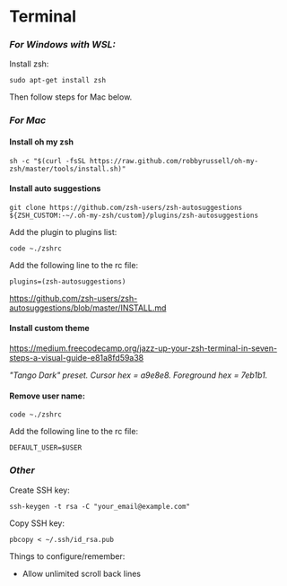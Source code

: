 Terminal
========

### _For Windows with WSL:_

Install zsh:

    sudo apt-get install zsh

Then follow steps for Mac below.

### _For Mac_

#### Install oh my zsh

    sh -c "$(curl -fsSL https://raw.github.com/robbyrussell/oh-my-zsh/master/tools/install.sh)"

#### Install auto suggestions

    git clone https://github.com/zsh-users/zsh-autosuggestions ${ZSH_CUSTOM:-~/.oh-my-zsh/custom}/plugins/zsh-autosuggestions

Add the plugin to plugins list:

    code ~./zshrc
    
Add the following line to the rc file:

    plugins=(zsh-autosuggestions)

https://github.com/zsh-users/zsh-autosuggestions/blob/master/INSTALL.md

#### Install custom theme

https://medium.freecodecamp.org/jazz-up-your-zsh-terminal-in-seven-steps-a-visual-guide-e81a8fd59a38

_"Tango Dark" preset. Cursor hex = a9e8e8. Foreground hex = 7eb1b1._

#### Remove user name:

    code ~./zshrc

Add the following line to the rc file:

    DEFAULT_USER=$USER

### _Other_

Create SSH key:

    ssh-keygen -t rsa -C "your_email@example.com"

Copy SSH key:

    pbcopy < ~/.ssh/id_rsa.pub
    
Things to configure/remember:
- Allow unlimited scroll back lines
